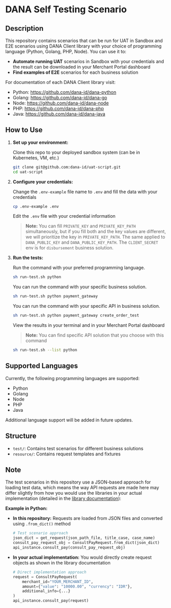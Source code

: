 # DANA Self Testing Scenario

## Description

This repository contains scenarios that can be run for UAT in Sandbox and E2E scenarios using DANA Client library with your choice of programming language (Python, Golang, PHP, Node). You can use it to:

- **Automate running UAT** scenarios in Sandbox with your credentials and the result can be downloaded in your Merchant Portal dashboard
- **Find examples of E2E** scenarios for each business solution

For documentation of each DANA Client library visit:
- Python: https://github.com/dana-id/dana-python
- Golang: https://github.com/dana-id/dana-go
- Node: https://github.com/dana-id/dana-node
- PHP: https://github.com/dana-id/dana-php
- Java: https://github.com/dana-id/dana-java

## How to Use

1. **Set up your environment:**
   
   Clone this repo to your deployed sandbox system (can be in Kubernetes, VM, etc.)
   ```bash
   git clone git@github.com:dana-id/uat-script.git
   cd uat-script
   ```

2. **Configure your credentials:**

   Change the `.env-example` file name to `.env` and fill the data with your credentials
   ```bash
   cp .env-example .env
   ```
   Edit the `.env` file with your credential information
   
   > **Note:** You can fill `PRIVATE_KEY` and `PRIVATE_KEY_PATH` simultaneously, but if you fill both and the key values are different, we will prioritize the key in `PRIVATE_KEY_PATH`. The same applied to `DANA_PUBLIC_KEY` and `DANA_PUBLIC_KEY_PATH`. The `CLIENT_SECRET` env is for `disbursement` business solution.

3. **Run the tests:**
   
   Run the command with your preferred programming language.
   ```bash
   sh run-test.sh python
   ```
   You can run the command with your specific business solution.
   ```bash
   sh run-test.sh python payment_gateway
   ```
   You can run the command with your specific API in business solution.
   ```bash
   sh run-test.sh python payment_gateway create_order_test
   ```

   View the results in your terminal and in your Merchant Portal dashboard

   > **Note:** You can find specific API solution that you choose with this command
   ```bash
   sh run-test.sh --list python
   ```


## Supported Languages

Currently, the following programming languages are supported:

- Python
- Golang
- Node
- PHP
- Java

Additional language support will be added in future updates.

## Structure

- `test/`: Contains test scenarios for different business solutions
- `resource/`: Contains request templates and fixtures

## Note

The test scenarios in this repository use a JSON-based approach for loading test data, which means the way API requests are made here may differ slightly from how you would use the libraries in your actual implementation (detailed in the [library documentation](#description)):

**Example in Python:**
- **In this repository:** Requests are loaded from JSON files and converted using `.from_dict()` method
  ```python
  # Test scenario approach
  json_dict = get_request(json_path_file, title_case, case_name)
  consult_pay_request_obj = ConsultPayRequest.from_dict(json_dict)
  api_instance.consult_pay(consult_pay_request_obj)
  ```

- **In your actual implementation:** You would directly create request objects as shown in the library documentation
  ```python
  # Direct implementation approach
  request = ConsultPayRequest(
      merchant_id="YOUR_MERCHANT_ID",
      amount={"value": "10000.00", "currency": "IDR"},
      additional_info={...}
  )
  api_instance.consult_pay(request)
  ```
